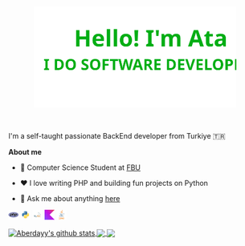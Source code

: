 <p align="center"><a href="https://aberdayy.github.io"><img width="80%" alt="Hello, I'm Ata. I do softwere development!" src="header.svg" /></a></p>

<br />

I'm a self-taught passionate BackEnd developer from Turkiye 🇹🇷

**About me**

- 💼 Computer Science Student at [FBU](http://fbu.edu.tr/)

- ❤️ I love writing PHP and building fun projects on Python

- 💬 Ask me about anything [here](https://github.com/aberdayy/aberdayy/issues)

<code><img height="20" alt="php" src="https://raw.githubusercontent.com/github/explore/80688e429a7d4ef2fca1e82350fe8e3517d3494d/topics/php/php.png"></code>
<code><img height="20" alt="python" src="https://raw.githubusercontent.com/github/explore/80688e429a7d4ef2fca1e82350fe8e3517d3494d/topics/python/python.png"></code>
<code><img height="20" alt="mysql" src="https://raw.githubusercontent.com/github/explore/80688e429a7d4ef2fca1e82350fe8e3517d3494d/topics/mysql/mysql.png"></code>
<code><img height="20" alt="kotlin" src="https://raw.githubusercontent.com/github/explore/5c058a388828bb5fde0bcafd4bc867b5bb3f26f3/topics/kotlin/kotlin.png"></code>
<code><img height="20" alt="java" src="https://raw.githubusercontent.com/github/explore/80688e429a7d4ef2fca1e82350fe8e3517d3494d/topics/java/java.png"></code>    

<a href="https://github.com/aberdayy/github-readme-stats">
  <img align="center" src="https://github-readme-stats-two-delta-47.vercel.app/api?username=aberdayy&show_icons=true&include_all_commits=true&theme=dark&hide_border=true" alt="Aberdayy's github stats" />
</a>

<a href="https://github.com/aberdayy/github-readme-stats">
  <img align="center" src="https://github-readme-stats-two-delta-47.vercel.app/api/wakatime?username=aberdayy" />  
</a>
<a href="https://github.com/aberdayy/github-readme-stats">
  <img align="center" src="https://github-readme-stats-two-delta-47.vercel.app/api/top-langs/?username=aberdayy&theme=dark&hide_border=true" />
</a>
